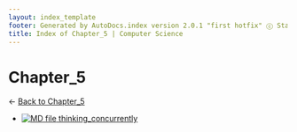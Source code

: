 ```yaml
---
layout: index_template
footer: Generated by AutoDocs.index version 2.0.1 "first hotfix" ⓒ Starwort, 2020
title: Index of Chapter_5 | Computer Science
---
```


# Chapter_5

← [Back to Chapter_5](..)

- [![MD file](https://img.icons8.com/windows/512/4a90e2/regular-document.png) thinking_concurrently](Paper_2/section_1/chapter_5/thinking_concurrently.md)
